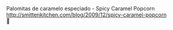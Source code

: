 Palomitas de caramelo especiado - Spicy Caramel Popcorn	http://smittenkitchen.com/blog/2009/12/spicy-caramel-popcorn	
਍